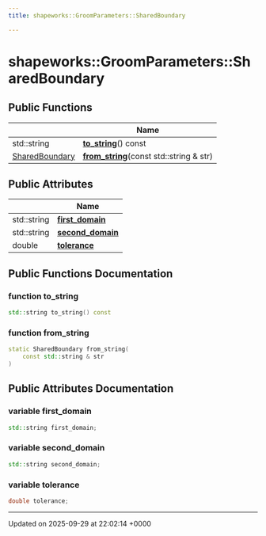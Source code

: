```yaml
---
title: shapeworks::GroomParameters::SharedBoundary

---
```


# shapeworks::GroomParameters::SharedBoundary





## Public Functions

|                | Name           |
| -------------- | -------------- |
| std::string | **[to_string](../Classes/structshapeworks_1_1GroomParameters_1_1SharedBoundary.md#function-to-string)**() const |
| [SharedBoundary](../Classes/structshapeworks_1_1GroomParameters_1_1SharedBoundary.md) | **[from_string](../Classes/structshapeworks_1_1GroomParameters_1_1SharedBoundary.md#function-from-string)**(const std::string & str) |

## Public Attributes

|                | Name           |
| -------------- | -------------- |
| std::string | **[first_domain](../Classes/structshapeworks_1_1GroomParameters_1_1SharedBoundary.md#variable-first-domain)**  |
| std::string | **[second_domain](../Classes/structshapeworks_1_1GroomParameters_1_1SharedBoundary.md#variable-second-domain)**  |
| double | **[tolerance](../Classes/structshapeworks_1_1GroomParameters_1_1SharedBoundary.md#variable-tolerance)**  |

## Public Functions Documentation

### function to_string

```cpp
std::string to_string() const
```


### function from_string

```cpp
static SharedBoundary from_string(
    const std::string & str
)
```


## Public Attributes Documentation

### variable first_domain

```cpp
std::string first_domain;
```


### variable second_domain

```cpp
std::string second_domain;
```


### variable tolerance

```cpp
double tolerance;
```


-------------------------------

Updated on 2025-09-29 at 22:02:14 +0000